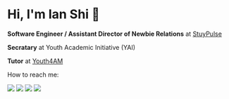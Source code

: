 # Hi, I'm Ian Shi 👋

**Software Engineer / Assistant Director of Newbie Relations** at [StuyPulse](https://stuypulse.com)

**Secratary** at Youth Academic Initiative (YAI)

**Tutor** at [Youth4AM](https://www.youth4am.org/)

How to reach me: 

<p align="left">
  <a href="https://www.instagram.com/a_tree_named_ian/"><img src="https://img.shields.io/badge/Instagram-rgb(131, 58, 180)?style=for-the-badge"></a>
  <a href="https://discordapp.com/users/566824526638481418"><img src="https://img.shields.io/badge/Discord-rgb(65, 105, 225)?style=for-the-badge"></a>
  <a href="https://www.facebook.com/Ian.Shi.1026/"><img src="https://img.shields.io/badge/Facebook-rgb(100, 149, 237)?style=for-the-badge"></a>
  <a href="mailto:ianshi1026@gmail.com"><img src="https://img.shields.io/badge/Email-rgb(50,205,50)?style=for-the-badge"></a>
</p>

